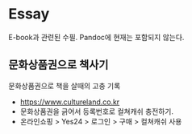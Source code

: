 # Essay
E-book과 관련된 수필.
Pandoc에 현재는 포함되지 않는다.

## 문화상품권으로 책사기
문화상품권으로 책을 살때의 고충 기록

- https://www.cultureland.co.kr
- 문화상품권을 긁어서 등록번호로 컬쳐캐쉬 충전하기.
- 온라인쇼핑 > Yes24 > 로그인 > 구매 > 컬쳐캐쉬 사용